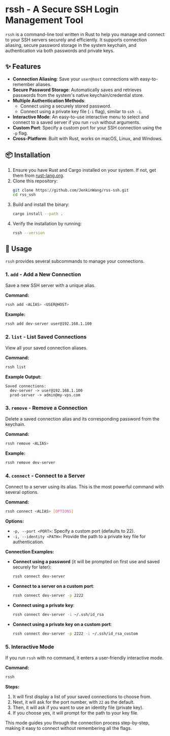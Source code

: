 # rssh - A Secure SSH Login Management Tool

`rssh` is a command-line tool written in Rust to help you manage and connect to your SSH servers securely and efficiently. It supports connection aliasing, secure password storage in the system keychain, and authentication via both passwords and private keys.

## ✨ Features

- **Connection Aliasing**: Save your `user@host` connections with easy-to-remember aliases.
- **Secure Password Storage**: Automatically saves and retrieves passwords from the system's native keychain/credential store.
- **Multiple Authentication Methods**:
  - Connect using a securely stored password.
  - Connect using a private key file (`-i` flag), similar to `ssh -i`.
- **Interactive Mode**: An easy-to-use interactive menu to select and connect to a saved server if you run `rssh` without arguments.
- **Custom Port**: Specify a custom port for your SSH connection using the `-p` flag.
- **Cross-Platform**: Built with Rust, works on macOS, Linux, and Windows.

## 📦 Installation

1.  Ensure you have Rust and Cargo installed on your system. If not, get them from [rust-lang.org](https://www.rust-lang.org/).
2.  Clone this repository:
    ```bash
    git clone https://github.com/JenkinWang/rss-ssh.git
    cd rss_ssh
    ```
3.  Build and install the binary:
    ```bash
    cargo install --path .
    ```
4.  Verify the installation by running:
    ```bash
    rssh --version
    ```

## 🚀 Usage

`rssh` provides several subcommands to manage your connections.

### 1. `add` - Add a New Connection

Save a new SSH server with a unique alias.

**Command:**
```bash
rssh add <ALIAS> <USER@HOST>
```

**Example:**
```bash
rssh add dev-server user@192.168.1.100
```

### 2. `list` - List Saved Connections

View all your saved connection aliases.

**Command:**
```bash
rssh list
```

**Example Output:**
```
Saved connections:
  dev-server -> user@192.168.1.100
  prod-server -> admin@my-vps.com
```

### 3. `remove` - Remove a Connection

Delete a saved connection alias and its corresponding password from the keychain.

**Command:**
```bash
rssh remove <ALIAS>
```

**Example:**
```bash
rssh remove dev-server
```

### 4. `connect` - Connect to a Server

Connect to a server using its alias. This is the most powerful command with several options.

**Command:**
```bash
rssh connect <ALIAS> [OPTIONS]
```

**Options:**
- `-p, --port <PORT>`: Specify a custom port (defaults to 22).
- `-i, --identity <PATH>`: Provide the path to a private key file for authentication.

**Connection Examples:**

- **Connect using a password** (it will be prompted on first use and saved securely for later):
  ```bash
  rssh connect dev-server
  ```

- **Connect to a server on a custom port**:
  ```bash
  rssh connect dev-server -p 2222
  ```

- **Connect using a private key**:
  ```bash
  rssh connect dev-server -i ~/.ssh/id_rsa
  ```

- **Connect using a private key on a custom port**:
  ```bash
  rssh connect dev-server -p 2222 -i ~/.ssh/id_rsa_custom
  ```

### 5. Interactive Mode

If you run `rssh` with no command, it enters a user-friendly interactive mode.

**Command:**
```bash
rssh
```

**Steps:**
1.  It will first display a list of your saved connections to choose from.
2.  Next, it will ask for the port number, with `22` as the default.
3.  Then, it will ask if you want to use an identity file (private key).
4.  If you choose yes, it will prompt for the path to your key file.

This mode guides you through the connection process step-by-step, making it easy to connect without remembering all the flags.
